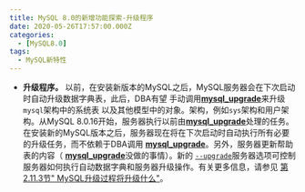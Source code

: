 ```yaml
---
title: MySQL 8.0的新增功能探索-升级程序
date: 2020-05-26T17:57:00.000Z
categories:
  - [MySQL8.0]
tags:
  - MySQL新特性
---
```


- **升级程序。** 以前，在安装新版本的MySQL之后，MySQL服务器会在下次启动时自动升级数据字典表，此后，DBA有望 手动调用[**mysql_upgrade**](https://dev.mysql.com/doc/refman/8.0/en/mysql-upgrade.html)来升级`mysql`架构中的系统表 以及其他模型中的对象。架构，例如`sys`架构和用户架构。从MySQL 8.0.16开始，服务器执行以前由[**mysql_upgrade**](https://dev.mysql.com/doc/refman/8.0/en/mysql-upgrade.html)处理的任务。在安装新的MySQL版本之后，服务器现在将在下次启动时自动执行所有必要的升级任务，而不依赖于DBA调用 [**mysql_upgrade**](https://dev.mysql.com/doc/refman/8.0/en/mysql-upgrade.html)。另外，服务器更新帮助表的内容（ [**mysql_upgrade**](https://dev.mysql.com/doc/refman/8.0/en/mysql-upgrade.html)没做的事情）。新的 [`--upgrade`](https://dev.mysql.com/doc/refman/8.0/en/server-options.html#option_mysqld_upgrade)服务器选项可控制服务器如何执行自动数据字典和服务器升级操作。有关更多信息，请参见 [第2.11.3节" MySQL升级过程将升级什么"](https://dev.mysql.com/doc/refman/8.0/en/upgrading-what-is-upgraded.html)。
